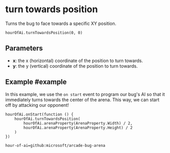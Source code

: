 # turn towards position

Turns the bug to face towards a specific XY position.

```sig
hourOfAi.turnTowardsPosition(0, 0)
```

## Parameters

* **x**: the x (horizontal) coordinate of the position to turn towards.
* **y**: the y (vertical) coordinate of the position to turn towards.

## Example #example

In this example, we use the `on start` event to program our bug's AI so that it immediately turns towards the center of the arena. This way, we can start off by attacking our opponent!

```blocks
hourOfAi.onStart(function () {
    hourOfAi.turnTowardsPosition(
        hourOfAi.arenaProperty(ArenaProperty.Width) / 2,
        hourOfAi.arenaProperty(ArenaProperty.Height) / 2
    )
})
```

```package
hour-of-ai=github:microsoft/arcade-bug-arena
```